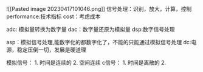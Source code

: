 ![[Pasted image 20230417101046.png]]
信号处理：识别，放大，计算，控制
performance:技术指标
cost：考虑成本

adc: 模拟量转换为数字量
dac：数字量还原为模拟量
dsp:数字信号处理

asp：模拟信号处理,能数字化的都数字化了，不能的只能通过模拟信号处理
dc:电源，稳定压倒一切，发展是硬道理

模拟信号：
	1. 时间是连续的
	2. 空间连续
c信号：
    1. 时间是离散的
    2. 
